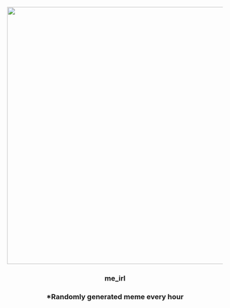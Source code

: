 <p align="center">
        <img src="https://i.redd.it/0s0zanm33jg91.jpg" width="600" height="600">
        </p>
        <h3 align="center">me_irl</h3>
        <h3 align="center">*Randomly generated meme every hour</h3>
    